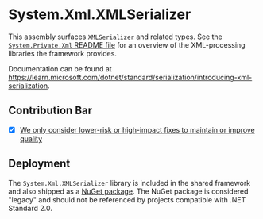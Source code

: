 # System.Xml.XMLSerializer
This assembly surfaces [`XMLSerializer`](https://learn.microsoft.com/dotnet/api/system.xml.serialization.xmlserializer) and related types. See the [`System.Private.Xml` README file](../System.Private.Xml/README.md) for an overview of the XML-processing libraries the framework provides.

Documentation can be found at https://learn.microsoft.com/dotnet/standard/serialization/introducing-xml-serialization.

## Contribution Bar
- [x] [We only consider lower-risk or high-impact fixes to maintain or improve quality](/src/libraries/README.md#primary-bar)

## Deployment
The `System.Xml.XMLSerializer` library is included in the shared framework and also shipped as a [NuGet package](https://www.nuget.org/packages/System.Xml.XMLSerializer). The NuGet package is considered "legacy" and should not be referenced by projects compatible with .NET Standard 2.0.